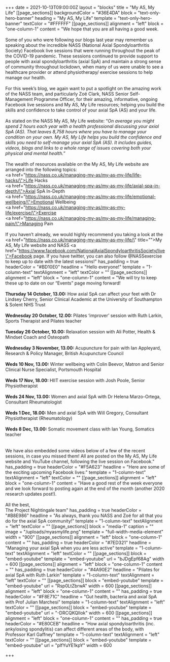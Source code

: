 +++
date = 2021-10-13T09:00:00Z
layout = "blocks"
title = "My AS, My Life"
[[page_sections]]
backgroundColor = "#36E4DA"
block = "text-only-hero-banner"
heading = "My AS, My Life"
template = "text-only-hero-banner"
textColor = "#FFFFFF"
[[page_sections]]
alignment = "left"
block = "one-column-1"
content = "We hope that you are all having a good week.<br><br>Some of you who were following our blogs last year may remember us speaking about the incredible NASS (National Axial Spondyloarthritis Society) Facebook live sessions that were running throughout the peak of the COVID-19 pandemic. These sessions continued to provide support to people with axial spondyloarthritis (axial SpA) and maintain a strong sense of community throughout lockdown, when many of us were unable to see a healthcare provider or attend physiotherapy/ exercise sessions to help manage our health.<br><br>For this week’s blog, we again want to put a spotlight on the amazing work of the NASS team, and particularly Zoë Clark, NASS Senior Self-Management Programme Officer, for their amazing, informative, ongoing Facebook live sessions and My AS, My Life resources; helping you build the skills and confidence to take control of your axial SpA (AS) and your life.<br><br>As stated on the NASS My AS, My Life website: “<em>On average you might spend 2 hours each year with a health professional discussing your axial SpA (AS). That leaves 8,758 hours where you have to manage your condition on your own. My AS, My Life helps you build the confidence and skills you need to self-manage your axial SpA (AS). It includes guides, videos, blogs and links to a whole range of issues covering both your physical and mental health.</em>”<br><br>The wealth of resources available on the My AS, My Life website are arranged into the following topics:<br><a href=\"https://nass.co.uk/managing-my-as/my-as-my-life/life-hacks/\">Life Hacks</a><br><a href=\"https://nass.co.uk/managing-my-as/my-as-my-life/axial-spa-in-depth/\">Axial SpA In-Depth</a><br><a href=\"https://nass.co.uk/managing-my-as/my-as-my-life/emotional-wellbeing/\">Emotional Wellbeing</a><br><a href=\"https://nass.co.uk/managing-my-as/my-as-my-life/exercise/\">Exercise</a><br><a href=\"https://nass.co.uk/managing-my-as/my-as-my-life/managing-pain/\">Managing Pain</a><br><br>If you haven’t already, we would highly recommend you taking a look at the <a href=\"https://nass.co.uk/managing-my-as/my-as-my-life/\" title=\"\">My AS, My Life website</a> and NASS <a href=\"https://www.facebook.com/NationalAxialSpondyloarthritisSociety/live\">Facebook page</a>. If you have twitter, you can also follow @NASSexercise to keep up to date with the latest sessions!"
has_padding = true
headerColor = "#BD10E0"
headline = "Hello everyone!"
template = "1-column-text"
textAlignment = "left"
textColor = ""
[[page_sections]]
alignment = "left"
block = "one-column-1"
content = "We will try to keep these up to date on our “Events” page moving forward!<br><strong><br>Thursday 14 October, 13.00: </strong>How axial SpA can affect your feet with Dr Lindsey Cherry, Senior Clinical Academic at the University of Southampton &amp; Solent NHS Trust<br><br><strong>Wednesday 20 October, 12.00: </strong>Pilates ‘improver’ session with Ruth Larkin, Sports Therapist and Pilates teacher<br><br><strong>Tuesday 26 October, 10.00: </strong>Relaxation session with Ali Potter, Health &amp; Mindset Coach and Osteopath<br><br><strong>Wednesday 3 November, 13.00: </strong>Acupuncture for pain with Ian Appleyard, Research &amp; Policy Manager, British Acupuncture Council<br><br><strong>Weds 10 Nov, 13.00: </strong>Winter wellbeing with Colin Beevor, Matron and Senior Clinical Nurse Specialist, Portsmouth Hospital<br><br><strong>Weds 17 Nov, 18.00: </strong>HIIT exercise session with Josh Poole, Senior Physiotherapist<br><br><strong>Weds 24 Nov, 13.00: </strong>Women and axial SpA with Dr Helena Marzo-Ortega, Consultant Rheumatologist<br><br><strong>Weds 1 Dec, 18.00: </strong>Men and axial SpA with Will Gregory, Consultant Physiotherapist (Rheumatology)<br><br><strong>Weds 8 Dec, 13.00: </strong>Somatic movement class with Ian Young, Somatics teacher<br> <br><br>We have also embedded some videos below of a few of the recent sessions, in case you missed them! All are posted on the My AS, My Life website and YouTube channel, following the live session on Facebook."
has_padding = true
headerColor = "#F5A623"
headline = "Here are some of the exciting upcoming Facebook lives:"
template = "1-column-text"
textAlignment = "left"
textColor = ""
[[page_sections]]
alignment = "left"
block = "one-column-1"
content = "Have a good rest of the week everyone and we look forward to posting again at the end of the month (another 2020 research updates post!).<br><br>All the best,<br>The Project Nightingale team"
has_padding = true
headerColor = "#B8E986"
headline = "As always, thank you NASS and Zoë for all that you do for the axial SpA community!"
template = "1-column-text"
textAlignment = "left"
textColor = ""
[[page_sections]]
block = "media-1"
caption = ""
image = "/uploads/myasmylife.png"
template = "full-width-media-element"
width = "900"
[[page_sections]]
alignment = "left"
block = "one-column-1"
content = ""
has_padding = true
headerColor = "#7ED321"
headline = "Managing your axial SpA when you are less active"
template = "1-column-text"
textAlignment = "left"
textColor = ""
[[page_sections]]
block = "embed-youtube"
template = "embed-youtube"
url = "bJDgEpf68Ag"
width = 600
[[page_sections]]
alignment = "left"
block = "one-column-1"
content = ""
has_padding = true
headerColor = "#4A90E2"
headline = "Pilates for axial SpA with Ruth Larkin"
template = "1-column-text"
textAlignment = "left"
textColor = ""
[[page_sections]]
block = "embed-youtube"
template = "embed-youtube"
url = "Rsp0LtZbrwA"
width = 600
[[page_sections]]
alignment = "left"
block = "one-column-1"
content = ""
has_padding = true
headerColor = "#F8E71C"
headline = "Gut health, bacteria and axial SpA with Prof Julian Marchesi"
template = "1-column-text"
textAlignment = "left"
textColor = ""
[[page_sections]]
block = "embed-youtube"
template = "embed-youtube"
url = "-DRCQKQlIok"
width = 600
[[page_sections]]
alignment = "left"
block = "one-column-1"
content = ""
has_padding = true
headerColor = "#E80CEB"
headline = "How axial spondyloarthritis (inc. ankylosing spondylitis) can affect different areas of the body, with Professor Karl Gaffney"
template = "1-column-text"
textAlignment = "left"
textColor = ""
[[page_sections]]
block = "embed-youtube"
template = "embed-youtube"
url = "plfYuYE1kpY"
width = 600

+++
